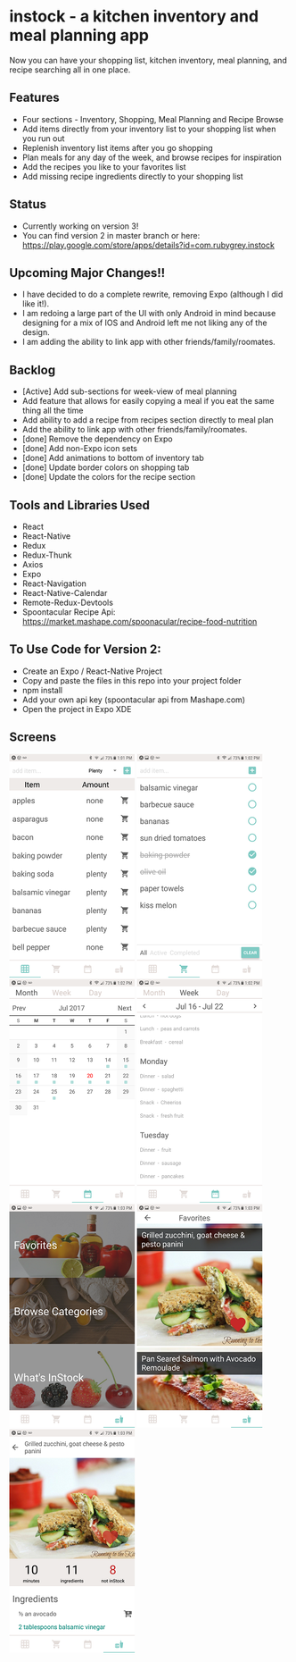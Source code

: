 # instock - a kitchen inventory and meal planning app
Now you can have your shopping list, kitchen inventory, meal planning, and recipe searching all in one place.

## Features
* Four sections - Inventory, Shopping, Meal Planning and Recipe Browse
* Add items directly from your inventory list to your shopping list when you run out
* Replenish inventory list items after you go shopping
* Plan meals for any day of the week, and browse recipes for inspiration
* Add the recipes you like to your favorites list
* Add missing recipe ingredients directly to your shopping list

## Status
* Currently working on version 3!
* You can find version 2 in master branch or here: https://play.google.com/store/apps/details?id=com.rubygrey.instock

## Upcoming Major Changes!!
* I have decided to do a complete rewrite, removing Expo (although I did like it!).
* I am redoing a large part of the UI with only Android in mind because designing for a mix of IOS and Android left me not liking any of the design.
* I am adding the ability to link app with other friends/family/roomates.

## Backlog
* [Active] Add sub-sections for week-view of meal planning
* Add feature that allows for easily copying a meal if you eat the same thing all the time
* Add ability to add a recipe from recipes section directly to meal plan
* Add the ability to link app with other friends/family/roomates.
* [done] Remove the dependency on Expo
* [done] Add non-Expo icon sets
* [done] Add animations to bottom of inventory tab
* [done] Update border colors on shopping tab
* [done] Update the colors for the recipe section

## Tools and Libraries Used
* React
* React-Native
* Redux
* Redux-Thunk
* Axios
* Expo
* React-Navigation
* React-Native-Calendar
* Remote-Redux-Devtools
* Spoontacular Recipe Api: https://market.mashape.com/spoonacular/recipe-food-nutrition

## To Use Code for Version 2:
* Create an Expo / React-Native Project
* Copy and paste the files in this repo into your project folder
* npm install
* Add your own api key (spoontacular api from Mashape.com)
* Open the project in Expo XDE

## Screens

![screenshot](/Screenshots/Screenshot_20170720-130147.png "Inventory")  ![screenshot](/Screenshots/Screenshot_20170720-130204.png "Shopping")  ![screenshot](/Screenshots/Screenshot_20170720-130219.png "Weekly Meals")  ![screenshot](/Screenshots/Screenshot_20170720-130233.png "Meal Planning")
![screenshot](/Screenshots/Screenshot_20170720-130317.png "Recipes")  ![screenshot](/Screenshots/Screenshot_20170720-130330.png "Recipe Search Results")  ![screenshot](/Screenshots/Screenshot_20170720-130343.png "Recipe Details") 